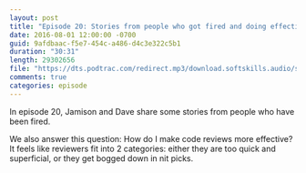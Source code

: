 ```yaml
---
layout: post
title: "Episode 20: Stories from people who got fired and doing effective code reviews"
date: 2016-08-01 12:00:00 -0700
guid: 9afdbaac-f5e7-454c-a486-d4c3e322c5b1
duration: "30:31"
length: 29302656
file: "https://dts.podtrac.com/redirect.mp3/download.softskills.audio/sse-020.mp3"
comments: true
categories: episode
---
```


In episode 20, Jamison and  Dave share some stories from people who have been fired.

We also answer this question: How do I make code reviews more effective? It feels like reviewers fit into 2 categories: either they are too quick and superficial, or they get bogged down in nit picks.
